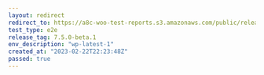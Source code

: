 ```yaml
---
layout: redirect
redirect_to: https://a8c-woo-test-reports.s3.amazonaws.com/public/release/7.5.0-beta.1/wp-latest-1/e2e/index.html
test_type: e2e
release_tag: 7.5.0-beta.1
env_description: "wp-latest-1"
created_at: "2023-02-22T22:23:48Z"
passed: true
---
```

